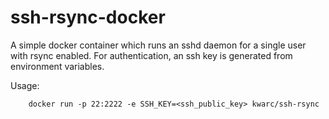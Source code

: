 # ssh-rsync-docker

A simple docker container which runs an sshd daemon for a single user with rsync enabled. 
For authentication, an ssh key is generated from environment variables.

Usage:

```
    docker run -p 22:2222 -e SSH_KEY=<ssh_public_key> kwarc/ssh-rsync 
```